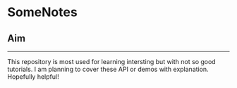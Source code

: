 # SomeNotes
## Aim
***
This repository is most used for learning intersting but with not so good tutorials. I am planning to cover these API or demos with explanation. Hopefully helpful!
